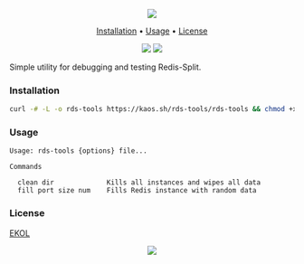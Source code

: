 <p align="center"><a href="#readme"><img src="https://gh.kaos.st/rds-tools.svg"/></a></p>

<p align="center"><a href="#installation">Installation</a> • <a href="#usage">Usage</a> • <a href="#license">License</a></p>

<p align="center">
  <a href="https://travis-ci.com/essentialkaos/rds-tools"><img src="https://travis-ci.com/essentialkaos/rds-tools.svg"></a>
  <a href="https://essentialkaos.com/ekol"><img src="https://gh.kaos.st/ekol.svg"></a>
</p>

Simple utility for debugging and testing Redis-Split.

### Installation

```bash
curl -# -L -o rds-tools https://kaos.sh/rds-tools/rds-tools && chmod +x rds-tools
```

### Usage

```
Usage: rds-tools {options} file...

Commands

  clean dir             Kills all instances and wipes all data
  fill port size num    Fills Redis instance with random data

```

### License

[EKOL](https://essentialkaos.com/ekol)

<p align="center"><a href="https://essentialkaos.com"><img src="https://gh.kaos.st/ekgh.svg"/></a></p>
